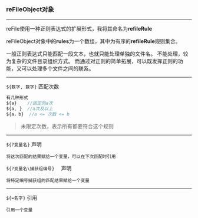 ### reFileObject对象

---

reFile使用一种正则表达式的扩展形式，我将其命名为**refileRule**

reFileObject对象中的**rules**为一个数组，其中为有序的**refileRule**规则集合。

一般正则表达式只能匹配一段文本，也就只能处理单独的文件名。
不能处理，较为复杂的文件目录组织方式。
而通过对正则的简单拓展，可以既发挥正则的功能，又可以处理多个文件之间的联系。

---

`${数字, 数字}`		匹配次数

```js
有几种形式
${a}	//固定的a次
${a, }	//a次及以上
${a，b}	//a <= 次数 <= b
```

> 未限定次数，表示所有都要符合这个规则

---

`${?变量名}`		声明

```
将这次匹配的结果赋给一个变量，可以在下次匹配时引用
```

`${?变量名\捕获组编号}	`	声明

```
将特定编号捕获组的匹配结果赋给一个变量
```

---

`${=名字}`		引用

```
引用一个变量
```


